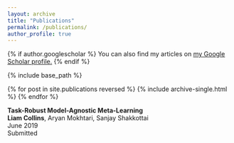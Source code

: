 ```yaml
---
layout: archive
title: "Publications"
permalink: /publications/
author_profile: true
---
```


{% if author.googlescholar %}
  You can also find my articles on <u><a href="{{author.googlescholar}}">my Google Scholar profile</a>.</u>
{% endif %}

{% include base_path %}

{% for post in site.publications reversed %}
  {% include archive-single.html %}
{% endfor %}

**Task-Robust Model-Agnostic Meta-Learning**  
**Liam Collins**, Aryan Mokhtari, Sanjay Shakkottai   
June 2019  
Submitted  
